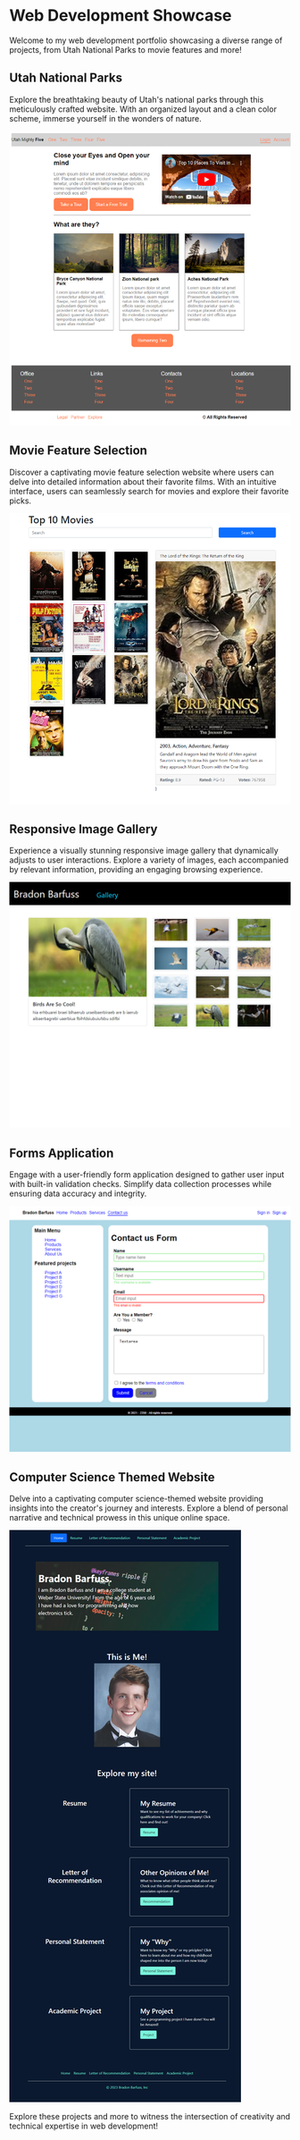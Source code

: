 # Web Development Showcase

Welcome to my web development portfolio showcasing a diverse range of projects, from Utah National Parks to movie features and more!

## Utah National Parks
Explore the breathtaking beauty of Utah's national parks through this meticulously crafted website. With an organized layout and a clean color scheme, immerse yourself in the wonders of nature.

![Utah National Parks](https://github.com/Bradon-Barfuss/Web-Development/raw/main/4%29%20Utah%20national%20parks/Assingment%204%20Image.png)

## Movie Feature Selection
Discover a captivating movie feature selection website where users can delve into detailed information about their favorite films. With an intuitive interface, users can seamlessly search for movies and explore their favorite picks.

![Movie Feature Selection](https://github.com/Bradon-Barfuss/Web-Development/raw/main/9%29%20Guest%20Book%20App/movie%20image.png)

## Responsive Image Gallery
Experience a visually stunning responsive image gallery that dynamically adjusts to user interactions. Explore a variety of images, each accompanied by relevant information, providing an engaging browsing experience.

![Responsive Image Gallery](https://github.com/Bradon-Barfuss/Web-Development/raw/main/8%29%20Responsive%20Image%20Gallery/bird%20image%201.png)

## Forms Application
Engage with a user-friendly form application designed to gather user input with built-in validation checks. Simplify data collection processes while ensuring data accuracy and integrity.

![Forms Application](https://github.com/Bradon-Barfuss/Web-Development/raw/main/6%29%20A%20simple%20Form/Assingment%206%20Image.png)

## Computer Science Themed Website
Delve into a captivating computer science-themed website providing insights into the creator's journey and interests. Explore a blend of personal narrative and technical prowess in this unique online space.

![Computer Science Themed Website](https://github.com/Bradon-Barfuss/Web-Development/raw/main/10%29%20Class%20Project/class%20project%20image.png)

Explore these projects and more to witness the intersection of creativity and technical expertise in web development!
